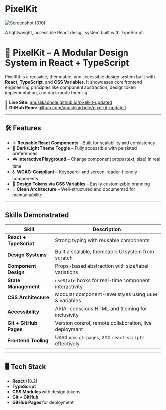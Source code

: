 # PixelKit

![Screenshot (370)](https://github.com/user-attachments/assets/202697e3-a3c5-4d37-a09b-4c5766901e16)

A lightweight, accessible React design system built with TypeScript.
# 🎨 PixelKit – A Modular Design System in React + TypeScript

PixelKit is a reusable, themeable, and accessible design system built with **React**, **TypeScript**, and **CSS Variables**. It showcases core frontend engineering principles like component abstraction, design token implementation, and dark mode theming.

🚀 **Live Site:** [anushkadhole.github.io/pixelkit-updated](https://anushkadhole.github.io/pixelkit-updated)  
📁 **GitHub Repo:** [github.com/anushkadhole/pixelkit-updated](https://github.com/anushkadhole/pixelkit-updated)

---

## 🛠️ Features

- ⚛️ **Reusable React Components** – Built for scalability and consistency
- 🌙 **Dark/Light Theme Toggle** – Fully accessible with persisted preferences
- 🎮 **Interactive Playground** – Change component props (text, size) in real time
- ♿ **WCAG-Compliant** – Keyboard- and screen-reader-friendly components
- 🎨 **Design Tokens via CSS Variables** – Easily customizable branding
- 💡 **Clean Architecture** – Well-structured and documented for maintainability

---

## Skills Demonstrated

| Skill | Description |
|-------|-------------|
| **React + TypeScript** | Strong typing with reusable components |
| **Design Systems** | Built a scalable, themeable UI system from scratch |
| **Component Design** | Props-based abstraction with size/label variations |
| **State Management** | `useState` hooks for real-time component interactivity |
| **CSS Architecture** | Modular component-level styles using BEM & variables |
| **Accessibility** | ARIA-conscious HTML and theming for inclusivity |
| **Git + GitHub Pages** | Version control, remote collaboration, live deployment |
| **Frontend Tooling** | Used `npm`, `gh-pages`, and `react-scripts` effectively |

---

## 🖥️ Tech Stack

- **React** (18.2)
- **TypeScript**
- **CSS Modules** with design tokens
- **Git + GitHub**
- **GitHub Pages** for deployment
